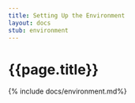 ```yaml
---
title: Setting Up the Environment
layout: docs 
stub: environment
---
```


# {{page.title}}

{% include docs/environment.md%}
